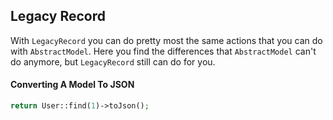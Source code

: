 ## Legacy Record

With `LegacyRecord` you can do pretty most the same actions that you can do with `AbstractModel`.
Here you find the differences that `AbstractModel` can't do anymore, but `LegacyRecord` still can do for you. 

#### Converting A Model To JSON

```php
return User::find(1)->toJson();
```
